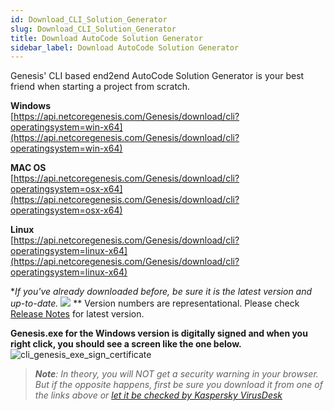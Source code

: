 ```yaml
---
id: Download_CLI_Solution_Generator
slug: Download_CLI_Solution_Generator
title: Download AutoCode Solution Generator
sidebar_label: Download AutoCode Solution Generator
---
```


Genesis' CLI based end2end AutoCode Solution Generator is your best friend when starting a project from scratch.

**Windows**  
[https://api.netcoregenesis.com/Genesis/download/cli?operatingsystem=win-x64](https://api.netcoregenesis.com/Genesis/download/cli?operatingsystem=win-x64)

**MAC OS**  
[https://api.netcoregenesis.com/Genesis/download/cli?operatingsystem=osx-x64](https://api.netcoregenesis.com/Genesis/download/cli?operatingsystem=osx-x64)

**Linux**  
[https://api.netcoregenesis.com/Genesis/download/cli?operatingsystem=linux-x64](https://api.netcoregenesis.com/Genesis/download/cli?operatingsystem=linux-x64)

*_If you've already downloaded before, be sure it is the latest version and up-to-date._
![](https://netcoregenesis.com/images/documentation/CLI_is_up_to_date.png)
** Version numbers are representational. Please check [Release Notes](/posts) for latest version.

**Genesis.exe for the Windows version is digitally signed and when you right click, you should see a screen like the one below.**
![cli_genesis_exe_sign_certificate](https://netcoregenesis.com/images/documentation/cli_genesis_exe_sign_certificate.png)

> _**Note**: In theory, you will NOT get a security warning in your browser. But if the opposite happens, first be sure you download it from one of the links above or [let it be checked by Kaspersky VirusDesk](https://virusdesk.kaspersky.com/)_
